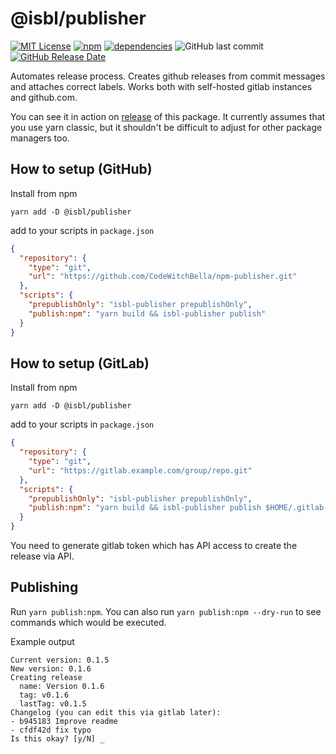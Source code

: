 # @isbl/publisher

[![MIT License](https://img.shields.io/npm/l/@isbl/publisher?style=for-the-badge)](https://github.com/CodeWitchBella/npm-publisher/blob/main/LICENSE)
[![npm](https://img.shields.io/npm/v/@isbl/publisher?style=for-the-badge)](https://www.npmjs.com/package/@isbl/publisher)
[![dependencies](https://img.shields.io/david/CodeWitchBella/npm-publisher?style=for-the-badge)](https://github.com/CodeWitchBella/npm-publisher/blob/main/package.json)
![GitHub last commit](https://img.shields.io/github/last-commit/CodeWitchBella/npm-publisher?style=for-the-badge)
[![GitHub Release Date](https://img.shields.io/github/release-date/CodeWitchBella/npm-publisher?style=for-the-badge)](https://github.com/CodeWitchBella/npm-publisher/releases)

Automates release process. Creates github releases from commit messages and
attaches correct labels. Works both with self-hosted gitlab instances and github.com.

You can see it in action on [release](https://github.com/CodeWitchBella/npm-publisher/releases)
of this package. It currently assumes that you use yarn classic, but it shouldn't
be difficult to adjust for other package managers too.

## How to setup (GitHub)

Install from npm

```
yarn add -D @isbl/publisher
```

add to your scripts in `package.json`

```json
{
  "repository": {
    "type": "git",
    "url": "https://github.com/CodeWitchBella/npm-publisher.git"
  },
  "scripts": {
    "prepublishOnly": "isbl-publisher prepublishOnly",
    "publish:npm": "yarn build && isbl-publisher publish"
  }
}
```

## How to setup (GitLab)

Install from npm

```
yarn add -D @isbl/publisher
```

add to your scripts in `package.json`

```json
{
  "repository": {
    "type": "git",
    "url": "https://gitlab.example.com/group/repo.git"
  },
  "scripts": {
    "prepublishOnly": "isbl-publisher prepublishOnly",
    "publish:npm": "yarn build && isbl-publisher publish $HOME/.gitlab-token"
  }
}
```

You need to generate gitlab token which has API access to create the release via
API.

## Publishing

Run `yarn publish:npm`. You can also run `yarn publish:npm --dry-run` to see
commands which would be executed.

Example output

```
Current version: 0.1.5
New version: 0.1.6
Creating release
  name: Version 0.1.6
  tag: v0.1.6
  lastTag: v0.1.5
Changelog (you can edit this via gitlab later):
- b945183 Improve readme
- cfdf42d fix typo
Is this okay? [y/N] _
```
